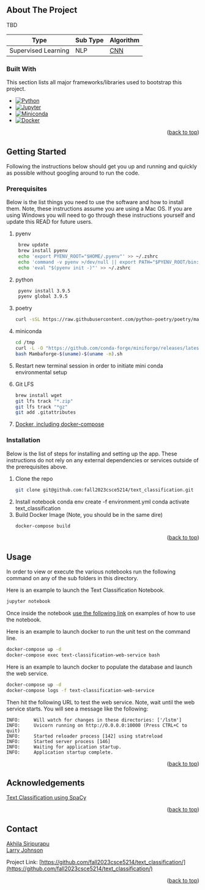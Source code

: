<!-- ABOUT THE PROJECT -->

## About The Project

TBD

| Type                | Sub Type | Algorithm                                      |
|---------------------|----------|------------------------------------------------|
| Supervised Learning | NLP      | [CNN](text_classification/) |

### Built With

This section lists all major frameworks/libraries used to bootstrap this project.

* [![Python][Python.org]][Python-url]
* [![Jupyter][Jupyter.org]][Jupyter-url]
* [![Miniconda][Miniconda.com]][Miniconda-url]
* [![Docker][Docker.com]][Docker-url]

<p align="right">(<a href="#readme-top">back to top</a>)</p>

<!-- GETTING STARTED -->

## Getting Started

Following the instructions below should get you up and running and quickly as possible without googling around to run
the code.

### Prerequisites

Below is the list things you need to use the software and how to install them. Note, these instructions assume you are
using a Mac OS. If you are using Windows you will need to go through these instructions yourself and update this READ
for future users.

1. pyenv
   ```sh
    brew update
    brew install pyenv
    echo 'export PYENV_ROOT="$HOME/.pyenv"' >> ~/.zshrc
    echo 'command -v pyenv >/dev/null || export PATH="$PYENV_ROOT/bin:$PATH"' >> ~/.zshrc
    echo 'eval "$(pyenv init -)"' >> ~/.zshrc
   ```
2. python
   ```sh
    pyenv install 3.9.5   
    pyenv global 3.9.5 
   ```

3. poetry
   ```sh
   curl -sSL https://raw.githubusercontent.com/python-poetry/poetry/master/get-poetry.py | python -
   ```

4. miniconda
   ```sh
   cd /tmp
   curl -L -O "https://github.com/conda-forge/miniforge/releases/latest/download/Mambaforge-$(uname)-$(uname -m).sh"
   bash Mambaforge-$(uname)-$(uname -m).sh
   ```

5. Restart new terminal session in order to initiate mini conda environmental setup

6. Git LFS
   ```sh
   brew install wget
   git lfs track "*.zip"
   git lfs track "*gz"
   git add .gitattributes
   ```
   
8. [Docker, including docker-compose](https://docs.docker.com/engine/install/)

### Installation

Below is the list of steps for installing and setting up the app. These instructions do not rely on any external
dependencies or services outside of the prerequisites above.

1. Clone the repo
   ```sh
   git clone git@github.com:fall2023csce5214/text_classification.git
   ```
2. Install notebook
   conda env create -f environment.yml
   conda activate text_classification
3. Build Docker Image (Note, you should be in the same dire)
   ```sh
   docker-compose build
   ```
<p align="right">(<a href="#readme-top">back to top</a>)</p>



<!-- USAGE EXAMPLES -->

## Usage

In order to view or execute the various notebooks run the following command on any of the sub folders in this directory.

Here is an example to launch the Text Classification Notebook.

```sh
jupyter notebook
```

Once inside the
notebook [use the following link](https://jupyter-notebook.readthedocs.io/en/stable/examples/Notebook/Running%20Code.html)
on examples of how to use the notebook.

Here is an example to launch docker to run the unit test on the command line.

```sh
docker-compose up -d
docker-compose exec text-classification-web-service bash
```

Here is an example to launch docker to populate the database and launch the web service.
```sh
docker-compose up -d
docker-compose logs -f text-classification-web-service
```

Then hit the following URL to test the web service.  Note, wait until the web service starts.  You will see a message like the following:
```
INFO:     Will watch for changes in these directories: ['/lstm']
INFO:     Uvicorn running on http://0.0.0.0:10000 (Press CTRL+C to quit)
INFO:     Started reloader process [142] using statreload
INFO:     Started server process [146]
INFO:     Waiting for application startup.
INFO:     Application startup complete.
```

<p align="right">(<a href="#readme-top">back to top</a>)</p>

<!-- ACKNOWLEDGEMENTS -->

## Acknowledgements

[Text Classification using SpaCy](https://www.kaggle.com/code/poonaml/text-classification-using-spacy/notebook)


<p align="right">(<a href="#readme-top">back to top</a>)</p>

<!-- CONTACT -->

## Contact
[Akhila Siripurapu](mailto:akhila1578@gmail.com)
<br>
[Larry Johnson](mailto:johnson.larry.l@gmail.com)
<br>

Project Link: [https://github.com/fall2023csce5214/text_classification/](https://github.com/fall2023csce5214/text_classification/)

<p align="right">(<a href="#readme-top">back to top</a>)</p>

<!-- MARKDOWN LINKS & IMAGES -->
<!-- https://www.markdownguide.org/basic-syntax/#reference-style-links -->

[Jupyter-url]:https://jupyter.org

[Jupyter.org]:https://img.shields.io/badge/Jupyter-F37626.svg?&style=for-the-badge&logo=Jupyter&logoColor=white

[Python-url]:https://python.org

[Python.org]:https://img.shields.io/badge/Python-3776AB?style=for-the-badge&logo=python&logoColor=white

[Miniconda-url]:https://docs.conda.io/

[Miniconda.com]:https://img.shields.io/badge/conda-342B029.svg?&style=for-the-badge&logo=anaconda&logoColor=white

[Docker-url]:https://www.docker.com/

[Docker.com]:https://img.shields.io/badge/docker-%230db7ed.svg?style=for-the-badge&logo=docker&logoColor=white
